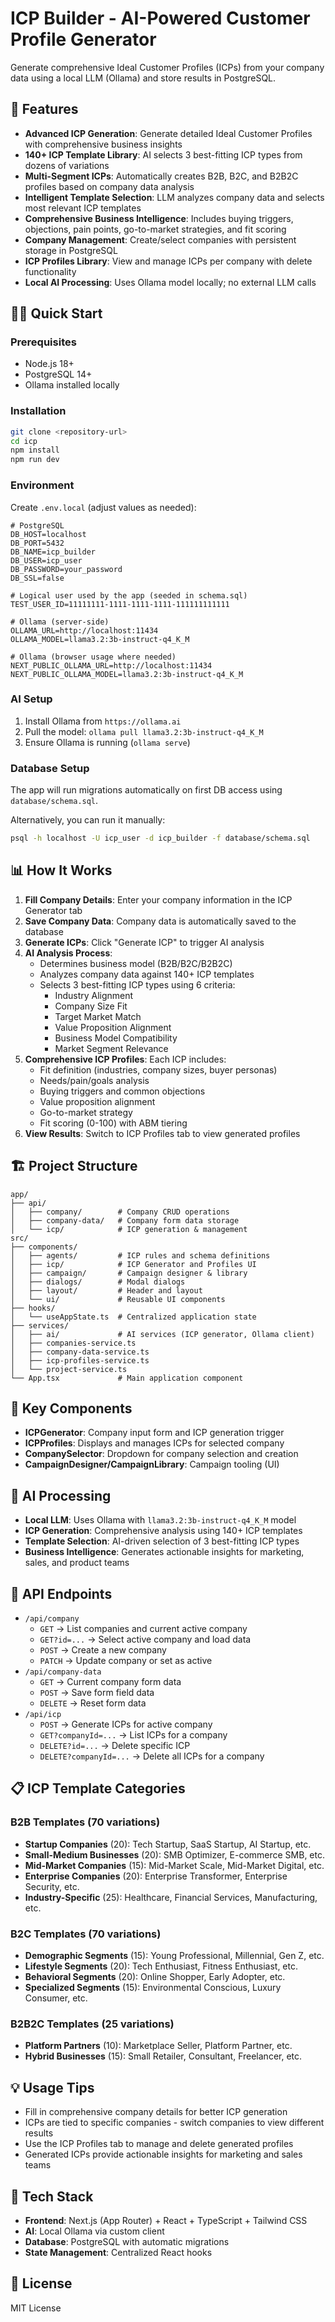 # ICP Builder - AI-Powered Customer Profile Generator

Generate comprehensive Ideal Customer Profiles (ICPs) from your company data using a local LLM (Ollama) and store results in PostgreSQL.

## 🚀 Features

- **Advanced ICP Generation**: Generate detailed Ideal Customer Profiles with comprehensive business insights
- **140+ ICP Template Library**: AI selects 3 best-fitting ICP types from dozens of variations
- **Multi-Segment ICPs**: Automatically creates B2B, B2C, and B2B2C profiles based on company data analysis
- **Intelligent Template Selection**: LLM analyzes company data and selects most relevant ICP templates
- **Comprehensive Business Intelligence**: Includes buying triggers, objections, pain points, go-to-market strategies, and fit scoring
- **Company Management**: Create/select companies with persistent storage in PostgreSQL
- **ICP Profiles Library**: View and manage ICPs per company with delete functionality
- **Local AI Processing**: Uses Ollama model locally; no external LLM calls

## 🏃‍♂️ Quick Start

### Prerequisites

- Node.js 18+
- PostgreSQL 14+
- Ollama installed locally

### Installation

```bash
git clone <repository-url>
cd icp
npm install
npm run dev
```

### Environment

Create `.env.local` (adjust values as needed):

```env
# PostgreSQL
DB_HOST=localhost
DB_PORT=5432
DB_NAME=icp_builder
DB_USER=icp_user
DB_PASSWORD=your_password
DB_SSL=false

# Logical user used by the app (seeded in schema.sql)
TEST_USER_ID=11111111-1111-1111-1111-111111111111

# Ollama (server-side)
OLLAMA_URL=http://localhost:11434
OLLAMA_MODEL=llama3.2:3b-instruct-q4_K_M

# Ollama (browser usage where needed)
NEXT_PUBLIC_OLLAMA_URL=http://localhost:11434
NEXT_PUBLIC_OLLAMA_MODEL=llama3.2:3b-instruct-q4_K_M
```

### AI Setup

1. Install Ollama from `https://ollama.ai`
2. Pull the model: `ollama pull llama3.2:3b-instruct-q4_K_M`
3. Ensure Ollama is running (`ollama serve`)

### Database Setup

The app will run migrations automatically on first DB access using `database/schema.sql`.

Alternatively, you can run it manually:

```bash
psql -h localhost -U icp_user -d icp_builder -f database/schema.sql
```

## 📊 How It Works

1. **Fill Company Details**: Enter your company information in the ICP Generator tab
2. **Save Company Data**: Company data is automatically saved to the database
3. **Generate ICPs**: Click "Generate ICP" to trigger AI analysis
4. **AI Analysis Process**:
   - Determines business model (B2B/B2C/B2B2C)
   - Analyzes company data against 140+ ICP templates
   - Selects 3 best-fitting ICP types using 6 criteria:
     - Industry Alignment
     - Company Size Fit
     - Target Market Match
     - Value Proposition Alignment
     - Business Model Compatibility
     - Market Segment Relevance
5. **Comprehensive ICP Profiles**: Each ICP includes:
   - Fit definition (industries, company sizes, buyer personas)
   - Needs/pain/goals analysis
   - Buying triggers and common objections
   - Value proposition alignment
   - Go-to-market strategy
   - Fit scoring (0-100) with ABM tiering
6. **View Results**: Switch to ICP Profiles tab to view generated profiles

## 🏗️ Project Structure

```text
app/
├── api/
│   ├── company/        # Company CRUD operations
│   ├── company-data/   # Company form data storage
│   └── icp/            # ICP generation & management
src/
├── components/
│   ├── agents/         # ICP rules and schema definitions
│   ├── icp/            # ICP Generator and Profiles UI
│   ├── campaign/       # Campaign designer & library
│   ├── dialogs/        # Modal dialogs
│   ├── layout/         # Header and layout
│   └── ui/             # Reusable UI components
├── hooks/
│   └── useAppState.ts  # Centralized application state
├── services/
│   ├── ai/             # AI services (ICP generator, Ollama client)
│   ├── companies-service.ts
│   ├── company-data-service.ts
│   ├── icp-profiles-service.ts
│   └── project-service.ts
└── App.tsx             # Main application component
```

## 🎯 Key Components

- **ICPGenerator**: Company input form and ICP generation trigger
- **ICPProfiles**: Displays and manages ICPs for selected company
- **CompanySelector**: Dropdown for company selection and creation
- **CampaignDesigner/CampaignLibrary**: Campaign tooling (UI)

## 🤖 AI Processing

- **Local LLM**: Uses Ollama with `llama3.2:3b-instruct-q4_K_M` model
- **ICP Generation**: Comprehensive analysis using 140+ ICP templates
- **Template Selection**: AI-driven selection of 3 best-fitting ICP types
- **Business Intelligence**: Generates actionable insights for marketing, sales, and product teams

## 🔧 API Endpoints

- `/api/company`
  - `GET` → List companies and current active company
  - `GET?id=...` → Select active company and load data
  - `POST` → Create a new company
  - `PATCH` → Update company or set as active
- `/api/company-data`
  - `GET` → Current company form data
  - `POST` → Save form field data
  - `DELETE` → Reset form data
- `/api/icp`
  - `POST` → Generate ICPs for active company
  - `GET?companyId=...` → List ICPs for a company
  - `DELETE?id=...` → Delete specific ICP
  - `DELETE?companyId=...` → Delete all ICPs for a company

## 📋 ICP Template Categories

### B2B Templates (70 variations)

- **Startup Companies** (20): Tech Startup, SaaS Startup, AI Startup, etc.
- **Small-Medium Businesses** (20): SMB Optimizer, E-commerce SMB, etc.
- **Mid-Market Companies** (15): Mid-Market Scale, Mid-Market Digital, etc.
- **Enterprise Companies** (20): Enterprise Transformer, Enterprise Security, etc.
- **Industry-Specific** (25): Healthcare, Financial Services, Manufacturing, etc.

### B2C Templates (70 variations)

- **Demographic Segments** (15): Young Professional, Millennial, Gen Z, etc.
- **Lifestyle Segments** (20): Tech Enthusiast, Fitness Enthusiast, etc.
- **Behavioral Segments** (20): Online Shopper, Early Adopter, etc.
- **Specialized Segments** (15): Environmental Conscious, Luxury Consumer, etc.

### B2B2C Templates (25 variations)

- **Platform Partners** (10): Marketplace Seller, Platform Partner, etc.
- **Hybrid Businesses** (15): Small Retailer, Consultant, Freelancer, etc.

## 💡 Usage Tips

- Fill in comprehensive company details for better ICP generation
- ICPs are tied to specific companies - switch companies to view different results
- Use the ICP Profiles tab to manage and delete generated profiles
- Generated ICPs provide actionable insights for marketing and sales teams

## 🔧 Tech Stack

- **Frontend**: Next.js (App Router) + React + TypeScript + Tailwind CSS
- **AI**: Local Ollama via custom client
- **Database**: PostgreSQL with automatic migrations
- **State Management**: Centralized React hooks

## 📝 License

MIT License
